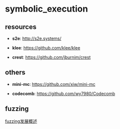 # symbolic_execution

## resources

* **s2e**: http://s2e.systems/

* **klee**: https://github.com/klee/klee

* **crest**: https://github.com/jburnim/crest


## others

* **mini-mc**: https://github.com/xiw/mini-mc

* **codecomb**: https://github.com/wy7980/Codecomb


## fuzzing

[fuzzing发展概述](https://www.secrss.com/articles/16788)